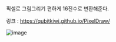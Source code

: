  픽셀로 그림그리기 편하게 16진수로 변환해준다.
 
 링크 : https://qubitkiwi.github.io/PixelDraw/
 
 ![image](https://user-images.githubusercontent.com/68237656/203271785-e600f11f-b35e-4fab-a0cd-8cf1f0781bec.png)

